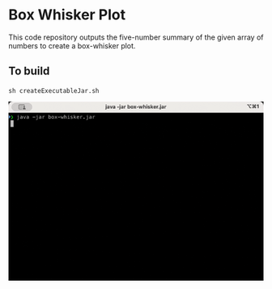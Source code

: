 # Box Whisker Plot

This code repository outputs the five-number summary of the given array of numbers to create a box-whisker plot.

## To build
```shell
sh createExecutableJar.sh
```
![](images/anim.gif)

